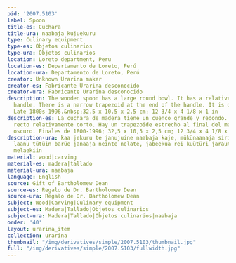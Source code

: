 ```yaml
---
pid: '2007.5103'
label: Spoon
title-es: Cuchara
title-ura: naabaja kujuekuru
type: Culinary equipment
type-es: Objetos culinarios
type-ura: Objetos culinarios
location: Loreto department, Peru
location-es: Departamento de Loreto, Perú
location-ura: Departamento de Loreto, Perú
creator: Unknown Urarina maker
creator-es: Fabricante Urarina desconocido
creator-ura: Fabricante Urarina desconocido
description: The wooden spoon has a large round bowl. It has a relatively short straight
  handle. There is a narrow trapezoid at the end of the handle. It is dark brown.
  Late 1800s-1996.&nbsp;32.5 x 10.5 x 2.5 cm; 12 3/4 x 4 1/8 x 1 in
description-es: La cuchara de madera tiene un cuenco grande y redondo. Tiene un mango
  recto relativamente corto. Hay un trapezoide estrecho al final del mango. Es marrón
  oscuro. Finales de 1800-1996; 32,5 x 10,5 x 2,5 cm; 12 3/4 x 4 1/8 x 1 pulgadas.
description-ura: kaa jekuru te janujuine naabaja kaje, mükünaanaja siria sharuturaeriin,
  laanu tütüin barüe janaaja neinte nelate, jabeekua rei kuütüri jarauti küanekiin,
  melaekiin
material: wood|carving
material-es: madera|tallado
material-ura: naabaja
language: English
source: Gift of Bartholomew Dean
source-es: Regalo de Dr. Bartholomew Dean
source-ura: Regalo de Dr. Bartholomew Dean
subject: Wood|Carving|Culinary equipment
subject-es: Madera|Tallado|Objetos culinarios
subject-ura: Madera|Tallado|Objetos culinarios|naabaja
order: '40'
layout: urarina_item
collection: urarina
thumbnail: "/img/derivatives/simple/2007.5103/thumbnail.jpg"
full: "/img/derivatives/simple/2007.5103/fullwidth.jpg"
---
```

